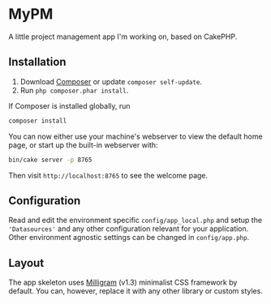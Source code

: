 # MyPM

A little project management app I'm working on, based on CakePHP.

## Installation

1. Download [Composer](https://getcomposer.org/doc/00-intro.md) or update `composer self-update`.
2. Run `php composer.phar install`.

If Composer is installed globally, run

```bash
composer install
```

You can now either use your machine's webserver to view the default home page, or start
up the built-in webserver with:

```bash
bin/cake server -p 8765
```

Then visit `http://localhost:8765` to see the welcome page.

## Configuration

Read and edit the environment specific `config/app_local.php` and setup the 
`'Datasources'` and any other configuration relevant for your application.
Other environment agnostic settings can be changed in `config/app.php`.

## Layout

The app skeleton uses [Milligram](https://milligram.io/) (v1.3) minimalist CSS
framework by default. You can, however, replace it with any other library or
custom styles.
